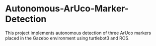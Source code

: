 # Autonomous-ArUco-Marker-Detection
This project implements autonomous detection of three ArUco markers placed in the Gazebo environment using turtlebot3 and ROS.
